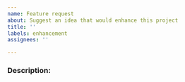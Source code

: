 ```yaml
---
name: Feature request
about: Suggest an idea that would enhance this project
title: ''
labels: enhancement
assignees: ''

---
```


### Description:
<!-- Provide a description of of what you want to happen here -->
